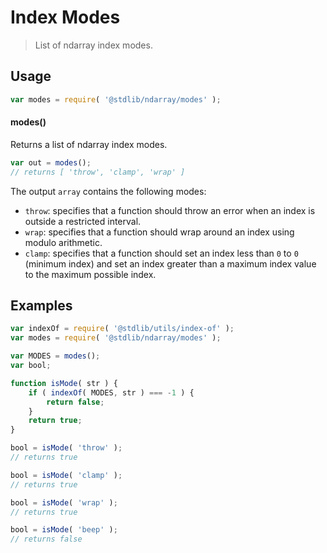 # Index Modes

> List of ndarray index modes.

<!-- Section to include introductory text. Make sure to keep an empty line after the intro `section` element and another before the `/section` close. -->

<section class="intro">

</section>

<!-- /.intro -->

<!-- Package usage documentation. -->

<section class="usage">

## Usage

```javascript
var modes = require( '@stdlib/ndarray/modes' );
```

#### modes()

Returns a list of ndarray index modes.

```javascript
var out = modes();
// returns [ 'throw', 'clamp', 'wrap' ]
```

The output `array` contains the following modes:

-   `throw`: specifies that a function should throw an error when an index is outside a restricted interval.
-   `wrap`: specifies that a function should wrap around an index using modulo arithmetic.
-   `clamp`: specifies that a function should set an index less than `0` to `0` (minimum index) and set an index greater than a maximum index value to the maximum possible index.

</section>

<!-- /.usage -->

<!-- Package usage notes. Make sure to keep an empty line after the `section` element and another before the `/section` close. -->

<section class="notes">

</section>

<!-- /.notes -->

<!-- Package usage examples. -->

<section class="examples">

## Examples

```javascript
var indexOf = require( '@stdlib/utils/index-of' );
var modes = require( '@stdlib/ndarray/modes' );

var MODES = modes();
var bool;

function isMode( str ) {
    if ( indexOf( MODES, str ) === -1 ) {
        return false;
    }
    return true;
}

bool = isMode( 'throw' );
// returns true

bool = isMode( 'clamp' );
// returns true

bool = isMode( 'wrap' );
// returns true

bool = isMode( 'beep' );
// returns false
```

</section>

<!-- /.examples -->

<!-- Section to include cited references. If references are included, add a horizontal rule *before* the section. Make sure to keep an empty line after the `section` element and another before the `/section` close. -->

<section class="references">

</section>

<!-- /.references -->

<!-- Section for all links. Make sure to keep an empty line after the `section` element and another before the `/section` close. -->

<section class="links">

</section>

<!-- /.links -->
